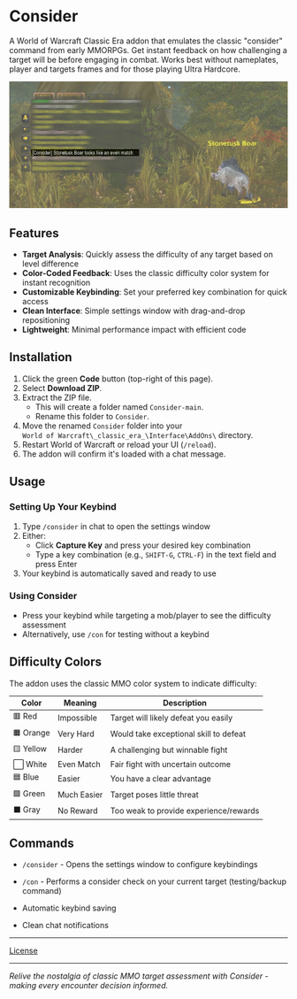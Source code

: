 # Consider

A World of Warcraft Classic Era addon that emulates the classic "consider" command from early MMORPGs. Get instant feedback on how challenging a target will be before engaging in combat.  Works best without nameplates, player and targets frames and for those playing Ultra Hardcore.

<img src="https://raw.githubusercontent.com/seathasky/Consider/refs/heads/main/img/betterexample.png" alt="Consider examples">



## Features

- **Target Analysis**: Quickly assess the difficulty of any target based on level difference
- **Color-Coded Feedback**: Uses the classic difficulty color system for instant recognition
- **Customizable Keybinding**: Set your preferred key combination for quick access
- **Clean Interface**: Simple settings window with drag-and-drop repositioning
- **Lightweight**: Minimal performance impact with efficient code

## Installation

1. Click the green **Code** button (top-right of this page).
2. Select **Download ZIP**.
3. Extract the ZIP file.  
   - This will create a folder named `Consider-main`.  
   - Rename this folder to `Consider`.  
4. Move the renamed `Consider` folder into your  
   `World of Warcraft\_classic_era_\Interface\AddOns\` directory.
5. Restart World of Warcraft or reload your UI (`/reload`).
6. The addon will confirm it's loaded with a chat message.


## Usage

### Setting Up Your Keybind
1. Type `/consider` in chat to open the settings window
2. Either:
   - Click **Capture Key** and press your desired key combination
   - Type a key combination (e.g., `SHIFT-G`, `CTRL-F`) in the text field and press Enter
3. Your keybind is automatically saved and ready to use

### Using Consider
- Press your keybind while targeting a mob/player to see the difficulty assessment
- Alternatively, use `/con` for testing without a keybind

## Difficulty Colors

The addon uses the classic MMO color system to indicate difficulty:

| Color | Meaning      | Description |
|-------|--------------|-------------|
| 🟥 Red    | Impossible | Target will likely defeat you easily |
| 🟧 Orange | Very Hard  | Would take exceptional skill to defeat |
| 🟨 Yellow | Harder     | A challenging but winnable fight |
| ⬜ White  | Even Match | Fair fight with uncertain outcome |
| 🟦 Blue   | Easier     | You have a clear advantage |
| 🟩 Green  | Much Easier| Target poses little threat |
| ⬛ Gray   | No Reward  | Too weak to provide experience/rewards |



## Commands

- `/consider` - Opens the settings window to configure keybindings
- `/con` - Performs a consider check on your current target (testing/backup command)

- Automatic keybind saving
- Clean chat notifications

---

[License](http://example.com](https://raw.githubusercontent.com/seathasky/Consider/refs/heads/main/LICENSE))

---

*Relive the nostalgia of classic MMO target assessment with Consider - making every encounter decision informed.*
